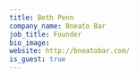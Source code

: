 ```yaml
---
title: Beth Penn
company_name: Bneato Bar
job_title: Founder
bio_image:
website: http://bneatobar.com/
is_guest: true
---
```

